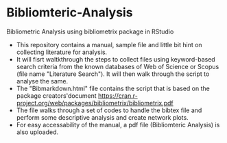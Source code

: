 # Bibliomteric-Analysis
Bibliometric Analysis using bibliometrix package in RStudio
- This repository contains a manual, sample file and little bit hint on collecting literature for analysis. 
- It will fisrt waltkthrough the steps to collect files using keyword-based search criteria from the known databases of Web of Science or Scopus (file name "Literature Search"). It will then walk through the script to analyse the same.
- The "Bibmarkdown.html" file contains the script that is based on the package creators'document https://cran.r-project.org/web/packages/bibliometrix/bibliometrix.pdf 
- The file walks through a set of codes to handle the bibtex file and perform some descriptive analysis and create network plots.
- For easy accessability of the manual, a pdf file (Bibliomteric Analysis) is also uploaded.
